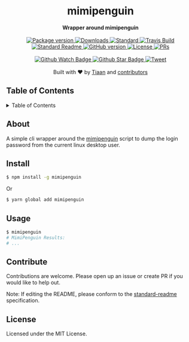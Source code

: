 <h1 align="center">mimipenguin</h1>
<div align="center">
  <strong>Wrapper around mimipenguin</strong>
</div>
<br>
<div align="center">
  <a href="https://npmjs.org/package/mimipenguin">
    <img src="https://img.shields.io/npm/v/mimipenguin.svg?style=flat-square" alt="Package version" />
  </a>
  <a href="https://npmjs.org/package/mimipenguin">
  <img src="https://img.shields.io/npm/dm/mimipenguin.svg?style=flat-square" alt="Downloads" />
  </a>
  <a href="https://github.com/feross/standard">
    <img src="https://img.shields.io/badge/code%20style-standard-brightgreen.svg?style=flat-square" alt="Standard" />
  </a>
  <a href="https://travis-ci.org/tiaanduplessis/mimipenguin">
    <img src="https://img.shields.io/travis/tiaanduplessis/mimipenguin.svg?style=flat-square" alt="Travis Build" />
  </a>
  <a href="https://github.com/RichardLitt/standard-readme)">
    <img src="https://img.shields.io/badge/standard--readme-OK-green.svg?style=flat-square" alt="Standard Readme" />
  </a>
  <a href="https://badge.fury.io/gh/tiaanduplessis%2Fmimipenguin">
    <img src="https://badge.fury.io/gh/tiaanduplessis%2Fmimipenguin.svg?style=flat-square" alt="GitHub version" />
  </a>
  <a href="https://github.com/tiaanduplessis/mimipenguin/blob/master/LICENSE">
    <img src="https://img.shields.io/npm/l/mimipenguin.svg?style=flat-square" alt="License" />
  </a>
  <a href="http://makeapullrequest.com">
    <img src="https://img.shields.io/badge/PRs-welcome-brightgreen.svg?style=flat-square" alt="PRs" />
  </a>
</div>
<br>
<div align="center">
  <a href="https://github.com/tiaanduplessis/mimipenguin/watchers">
    <img src="https://img.shields.io/github/watchers/tiaanduplessis/mimipenguin.svg?style=social" alt="Github Watch Badge" />
  </a>
  <a href="https://github.com/tiaanduplessis/mimipenguin/stargazers">
    <img src="https://img.shields.io/github/stars/tiaanduplessis/mimipenguin.svg?style=social" alt="Github Star Badge" />
  </a>
  <a href="https://twitter.com/intent/tweet?text=Check%20out%20mimipenguin!%20https://github.com/tiaanduplessis/mimipenguin%20%F0%9F%91%8D">
    <img src="https://img.shields.io/twitter/url/https/github.com/tiaanduplessis/mimipenguin.svg?style=social" alt="Tweet" />
  </a>
</div>
<br>
<div align="center">
  Built with ❤︎ by <a href="tiaanduplessis.co.za">Tiaan</a> and <a href="https://github.com/tiaanduplessis/mimipenguin/graphs/contributors">contributors</a>
</div>

<h2>Table of Contents</h2>
<details>
  <summary>Table of Contents</summary>
	<li><a href="#about">About</a></li>
  <li><a href="#install">Install</a></li>
  <li><a href="#usage">Usage</a></li>
  <li><a href="#contribute">Contribute</a></li>
  <li><a href="#license">License</a></li>
</details>


## About

A simple cli wrapper around the [mimipenguin](https://github.com/huntergregal/mimipenguin) script to dump the login password from the current linux desktop user.

## Install

```sh
$ npm install -g mimipenguin
```

Or

```sh
$ yarn global add mimipenguin
```

## Usage

```sh
$ mimipenguin
# MimiPenguin Results:
# ...
```

## Contribute

Contributions are welcome. Please open up an issue or create PR if you would like to help out.

Note: If editing the README, please conform to the [standard-readme](https://github.com/RichardLitt/standard-readme) specification.

## License

Licensed under the MIT License.
